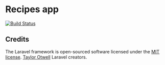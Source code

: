 # Recipes app

[![Build Status](https://travis-ci.org/erikprogramador/recipes.svg?branch=master)](https://travis-ci.org/erikprogramador/recipes)

## Credits
The Laravel framework is open-sourced software licensed under the [MIT license](http://opensource.org/licenses/MIT).
[Taylor Otwell](https://twitter.com/taylorotwell) Laravel creators.
